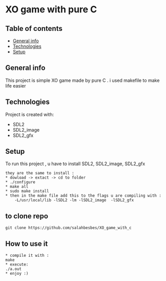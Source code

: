 # XO game with pure C

## Table of contents

- [General info](#general-info)
- [Technologies](#technologies)
- [Setup](#setup)

## General info

This project is simple XO game made by pure C .
i used makefile to make life easier

## Technologies

Project is created with:

- SDL2
- SDL2_image
- SDL2_gfx

## Setup

To run this project , u have to install SDL2, SDL2_image, SDL2_gfx

    they are the same to install :
    * dowload -> extact -> cd to folder
    * ./configure
    * make all
    * sudo make install
    * then in the make file add this to the flags u are compiling with :
    	-L/usr/local/lib -lSDL2 -lm -lSDL2_image  -lSDL2_gfx

## to clone repo

    git clone https://github.com/salahbesbes/XO_game_with_c

## How to use it

    * compile it with :
    make
    * execute:
    ./a.out
    * enjoy :)
